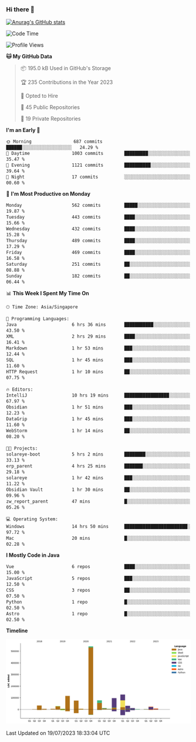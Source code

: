 ### Hi there 👋

[![Anurag's GitHub stats](https://github-readme-stats.vercel.app/api?username=xiumu2017&show_icons=true&theme=radical)](https://github.com/anuraghazra/github-readme-stats)

<!--
**xiumu2017/xiumu2017** is a ✨ _special_ ✨ repository because its `README.md` (this file) appears on your GitHub profile.

Here are some ideas to get you started:

- 🔭 I’m currently working on ...
- 🌱 I’m currently learning ...
- 👯 I’m looking to collaborate on ...
- 🤔 I’m looking for help with ...
- 💬 Ask me about ...
- 📫 How to reach me: ...
- 😄 Pronouns: ...
- ⚡ Fun fact: ...
-->

<!--START_SECTION:waka-->
![Code Time](http://img.shields.io/badge/Code%20Time-1%2C588%20hrs%2011%20mins-blue)

![Profile Views](http://img.shields.io/badge/Profile%20Views-4-blue)

**🐱 My GitHub Data** 

> 📦 195.0 kB Used in GitHub's Storage 
 > 
> 🏆 235 Contributions in the Year 2023
 > 
> 💼 Opted to Hire
 > 
> 📜 45 Public Repositories 
 > 
> 🔑 19 Private Repositories 
 > 
**I'm an Early 🐤** 

```text
🌞 Morning                687 commits         ██████░░░░░░░░░░░░░░░░░░░   24.29 % 
🌆 Daytime                1003 commits        █████████░░░░░░░░░░░░░░░░   35.47 % 
🌃 Evening                1121 commits        ██████████░░░░░░░░░░░░░░░   39.64 % 
🌙 Night                  17 commits          ░░░░░░░░░░░░░░░░░░░░░░░░░   00.60 % 
```
📅 **I'm Most Productive on Monday** 

```text
Monday                   562 commits         █████░░░░░░░░░░░░░░░░░░░░   19.87 % 
Tuesday                  443 commits         ████░░░░░░░░░░░░░░░░░░░░░   15.66 % 
Wednesday                432 commits         ████░░░░░░░░░░░░░░░░░░░░░   15.28 % 
Thursday                 489 commits         ████░░░░░░░░░░░░░░░░░░░░░   17.29 % 
Friday                   469 commits         ████░░░░░░░░░░░░░░░░░░░░░   16.58 % 
Saturday                 251 commits         ██░░░░░░░░░░░░░░░░░░░░░░░   08.88 % 
Sunday                   182 commits         ██░░░░░░░░░░░░░░░░░░░░░░░   06.44 % 
```


📊 **This Week I Spent My Time On** 

```text
🕑︎ Time Zone: Asia/Singapore

💬 Programming Languages: 
Java                     6 hrs 36 mins       ███████████░░░░░░░░░░░░░░   43.50 % 
XML                      2 hrs 29 mins       ████░░░░░░░░░░░░░░░░░░░░░   16.41 % 
Markdown                 1 hr 53 mins        ███░░░░░░░░░░░░░░░░░░░░░░   12.44 % 
SQL                      1 hr 45 mins        ███░░░░░░░░░░░░░░░░░░░░░░   11.60 % 
HTTP Request             1 hr 10 mins        ██░░░░░░░░░░░░░░░░░░░░░░░   07.75 % 

🔥 Editors: 
IntelliJ                 10 hrs 19 mins      █████████████████░░░░░░░░   67.97 % 
Obsidian                 1 hr 51 mins        ███░░░░░░░░░░░░░░░░░░░░░░   12.23 % 
DataGrip                 1 hr 45 mins        ███░░░░░░░░░░░░░░░░░░░░░░   11.60 % 
WebStorm                 1 hr 14 mins        ██░░░░░░░░░░░░░░░░░░░░░░░   08.20 % 

🐱‍💻 Projects: 
solareye-boot            5 hrs 2 mins        ████████░░░░░░░░░░░░░░░░░   33.13 % 
erp_parent               4 hrs 25 mins       ███████░░░░░░░░░░░░░░░░░░   29.18 % 
solareye                 1 hr 42 mins        ███░░░░░░░░░░░░░░░░░░░░░░   11.22 % 
Obsidian Vault           1 hr 30 mins        ██░░░░░░░░░░░░░░░░░░░░░░░   09.96 % 
zw_report_parent         47 mins             █░░░░░░░░░░░░░░░░░░░░░░░░   05.26 % 

💻 Operating System: 
Windows                  14 hrs 50 mins      ████████████████████████░   97.72 % 
Mac                      20 mins             █░░░░░░░░░░░░░░░░░░░░░░░░   02.28 % 
```

**I Mostly Code in Java** 

```text
Vue                      6 repos             ████░░░░░░░░░░░░░░░░░░░░░   15.00 % 
JavaScript               5 repos             ███░░░░░░░░░░░░░░░░░░░░░░   12.50 % 
CSS                      3 repos             ██░░░░░░░░░░░░░░░░░░░░░░░   07.50 % 
Python                   1 repo              █░░░░░░░░░░░░░░░░░░░░░░░░   02.50 % 
Astro                    1 repo              █░░░░░░░░░░░░░░░░░░░░░░░░   02.50 % 
```



**Timeline**

![Lines of Code chart](https://raw.githubusercontent.com/xiumu2017/xiumu2017/main/assets/bar_graph.png)


 Last Updated on 19/07/2023 18:33:04 UTC
<!--END_SECTION:waka-->
